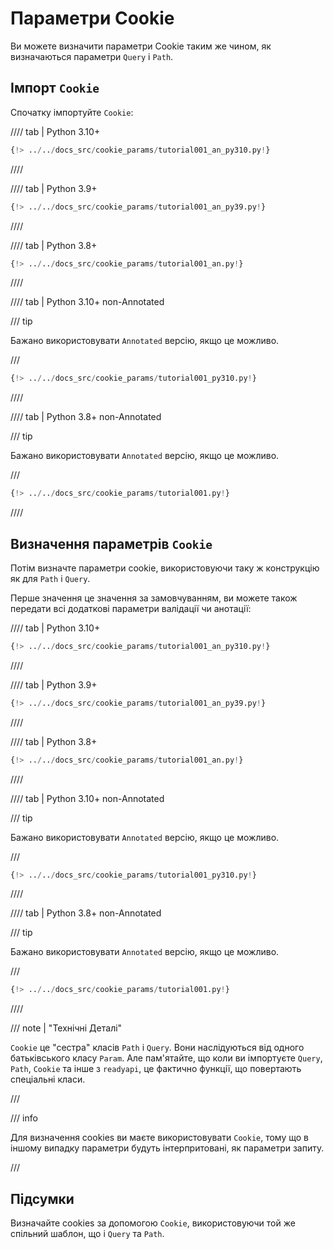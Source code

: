 # Параметри Cookie

Ви можете визначити параметри Cookie таким же чином, як визначаються параметри `Query` і `Path`.

## Імпорт `Cookie`

Спочатку імпортуйте `Cookie`:

//// tab | Python 3.10+

```Python hl_lines="3"
{!> ../../docs_src/cookie_params/tutorial001_an_py310.py!}
```

////

//// tab | Python 3.9+

```Python hl_lines="3"
{!> ../../docs_src/cookie_params/tutorial001_an_py39.py!}
```

////

//// tab | Python 3.8+

```Python hl_lines="3"
{!> ../../docs_src/cookie_params/tutorial001_an.py!}
```

////

//// tab | Python 3.10+ non-Annotated

/// tip

Бажано використовувати `Annotated` версію, якщо це можливо.

///

```Python hl_lines="1"
{!> ../../docs_src/cookie_params/tutorial001_py310.py!}
```

////

//// tab | Python 3.8+ non-Annotated

/// tip

Бажано використовувати `Annotated` версію, якщо це можливо.

///

```Python hl_lines="3"
{!> ../../docs_src/cookie_params/tutorial001.py!}
```

////

## Визначення параметрів `Cookie`

Потім визначте параметри cookie, використовуючи таку ж конструкцію як для `Path` і `Query`.

Перше значення це значення за замовчуванням, ви можете також передати всі додаткові параметри валідації чи анотації:

//// tab | Python 3.10+

```Python hl_lines="9"
{!> ../../docs_src/cookie_params/tutorial001_an_py310.py!}
```

////

//// tab | Python 3.9+

```Python hl_lines="9"
{!> ../../docs_src/cookie_params/tutorial001_an_py39.py!}
```

////

//// tab | Python 3.8+

```Python hl_lines="10"
{!> ../../docs_src/cookie_params/tutorial001_an.py!}
```

////

//// tab | Python 3.10+ non-Annotated

/// tip

Бажано використовувати `Annotated` версію, якщо це можливо.

///

```Python hl_lines="7"
{!> ../../docs_src/cookie_params/tutorial001_py310.py!}
```

////

//// tab | Python 3.8+ non-Annotated

/// tip

Бажано використовувати `Annotated` версію, якщо це можливо.

///

```Python hl_lines="9"
{!> ../../docs_src/cookie_params/tutorial001.py!}
```

////

/// note | "Технічні Деталі"

`Cookie` це "сестра" класів `Path` і `Query`. Вони наслідуються від одного батьківського класу `Param`.
Але пам'ятайте, що коли ви імпортуєте `Query`, `Path`, `Cookie` та інше з `readyapi`, це фактично функції, що повертають спеціальні класи.

///

/// info

Для визначення cookies ви маєте використовувати `Cookie`, тому що в іншому випадку параметри будуть інтерпритовані, як параметри запиту.

///

## Підсумки

Визначайте cookies за допомогою `Cookie`, використовуючи той же спільний шаблон, що і `Query` та `Path`.
